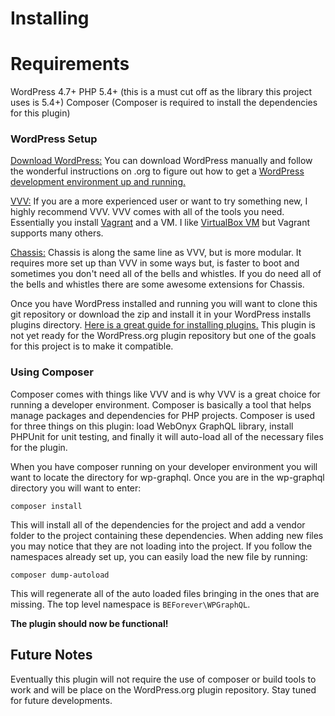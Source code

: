 # Installing
# Requirements

WordPress 4.7+
PHP 5.4+ (this is a must cut off as the library this project uses is 5.4+)
Composer (Composer is required to install the dependencies for this plugin)

### WordPress Setup

[Download WordPress:](https://wordpress.org/download/)
You can download WordPress manually and follow the wonderful instructions on .org to figure out how to get a [WordPress development environment up and running.](https://developer.wordpress.org/themes/getting-started/setting-up-a-development-environment/)

[VVV:](https://github.com/Varying-Vagrant-Vagrants/VVV)
If you are a more experienced user or want to try something new, I highly recommend VVV. VVV comes with all of the tools you need. Essentially you install [Vagrant](https://www.vagrantup.com/) and a VM. I like [VirtualBox VM](https://www.virtualbox.org/) but Vagrant supports many others.

[Chassis:](https://github.com/Chassis/Chassis)
Chassis is along the same line as VVV, but is more modular. It requires more set up than VVV in some ways but, is faster to boot and sometimes you don't need all of the bells and whistles. If you do need all of the bells and whistles there are some awesome extensions for Chassis.

Once you have WordPress installed and running you will want to clone this git repository or download the zip and install it in your WordPress installs plugins directory. [Here is a great guide for installing plugins.](https://codex.wordpress.org/Managing_Plugins#Manual_Plugin_Installation) This plugin is not yet ready for the WordPress.org plugin repository but one of the goals for this project is to make it compatible.

### Using Composer

Composer comes with things like VVV and is why VVV is a great choice for running a developer environment. Composer is basically a tool that helps manage packages and dependencies for PHP projects. Composer is used for three things on this plugin: load WebOnyx GraphQL library, install PHPUnit for unit testing, and finally it will auto-load all of the necessary files for the plugin.

When you have composer running on your developer environment you will want to locate the directory for wp-graphql. Once you are in the wp-graphql directory you will want to enter:

```
composer install
```

This will install all of the dependencies for the project and add a vendor folder to the project containing these dependencies. When adding new files you may notice that they are not loading into the project. If you follow the namespaces already set up, you can easily load the new file by running:

```
composer dump-autoload
```

This will regenerate all of the auto loaded files bringing in the ones that are missing. The top level namespace is `BEForever\WPGraphQL`.

**The plugin should now be functional!**

## Future Notes
Eventually this plugin will not require the use of composer or build tools to work and will be place on the WordPress.org plugin repository. Stay tuned for future developments.
